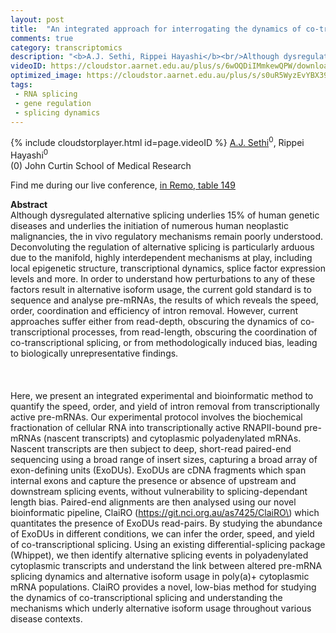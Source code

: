 ```yaml
---
layout: post
title:  "An integrated approach for interrogating the dynamics of co-transcriptional splicing with unparalleled depth and minimal bias  "
comments: true
category: transcriptomics
description: "<b>A.J. Sethi, Rippei Hayashi</b><br/>Although dysregulated alternative splicing underli..."
videoID: https://cloudstor.aarnet.edu.au/plus/s/6wOQDiIMmkewQPW/download
optimized_image: https://cloudstor.aarnet.edu.au/plus/s/s0uR5WyzEvYBX39/download
tags:
 - RNA splicing
 - gene regulation
 - splicing dynamics
---
```

{% include cloudstorplayer.html id=page.videoID %}
<u>A.J. Sethi</u><sup>0</sup>, Rippei Hayashi<sup>0</sup><br/>
\(0\) John Curtin School of Medical Research

Find me during our live conference, [in Remo, table 149](https://remo.co)

<b>Abstract</b><br/>
Although dysregulated alternative splicing underlies 15% of human genetic diseases and underlies the initiation of numerous human neoplastic malignancies, the in vivo regulatory mechanisms remain poorly understood. Deconvoluting the regulation of alternative splicing is particularly arduous due to the manifold, highly interdependent mechanisms at play, including local epigenetic structure, transcriptional dynamics, splice factor expression levels and more. In order to understand how perturbations to any of these factors result in alternative isoform usage, the current gold standard is to sequence and analyse pre-mRNAs, the results of which reveals the speed, order, coordination and efficiency of intron removal. However, current approaches suffer either from read-depth, obscuring the dynamics of co-transcriptional processes, from read-length, obscuring the coordination of co-transcriptional splicing, or from methodologically induced bias, leading to biologically unrepresentative findings. <br/><br/> <br/><br/>Here, we present an integrated experimental and bioinformatic method to quantify the speed, order, and yield of intron removal from transcriptionally active pre-mRNAs. Our experimental protocol involves the biochemical fractionation of cellular RNA into transcriptionally active RNAPII-bound pre-mRNAs \(nascent transcripts\) and cytoplasmic polyadenylated mRNAs. Nascent transcripts are then subject to deep, short-read paired-end sequencing using a broad range of insert sizes, capturing a broad array of exon-defining units \(ExoDUs\). ExoDUs are cDNA fragments which span internal exons and capture the presence or absence of upstream and downstream splicing events, without vulnerability to splicing-dependant length bias. Paired-end alignments are then analysed using our novel bioinformatic pipeline, ClaiRO \(https://git.nci.org.au/as7425/ClaiRO\) which quantitates the presence of ExoDUs read-pairs. By studying the abundance of ExoDUs in different conditions, we can infer the order, speed, and yield of co-transcriptional splicing. Using an existing differential-splicing package \(Whippet\), we then identify alternative splicing events in polyadenylated cytoplasmic transcripts and understand the link between altered pre-mRNA splicing dynamics and alternative isoform usage in poly\(a\)+ cytoplasmic mRNA populations. ClaiRO provides a novel, low-bias method for studying the dynamics of co-transcriptional splicing and understanding the mechanisms which underly alternative isoform usage throughout various disease contexts.  
